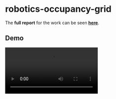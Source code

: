 # robotics-occupancy-grid

The **full report** for the work can be seen [**here**](report.pdf).

## Demo

![Mapping Demonstration](animation_0.05.mp4)

